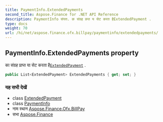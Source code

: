 ```yaml
---
title: PaymentInfo.ExtendedPayments
second_title: Aspose.Finance for .NET API Reference
description: PaymentInfo संपत्त. क संग्रह प्रप्त य सेट करत हैExtendedPayment .
type: docs
weight: 70
url: /hi/net/aspose.finance.ofx.billpay/paymentinfo/extendedpayments/
---
```

## PaymentInfo.ExtendedPayments property

का संग्रह प्राप्त या सेट करता है[`ExtendedPayment`](../../extendedpayment/) .

```csharp
public List<ExtendedPayment> ExtendedPayments { get; set; }
```

### यह सभी देखें

* class [ExtendedPayment](../../extendedpayment/)
* class [PaymentInfo](../)
* नाम स्थान [Aspose.Finance.Ofx.BillPay](../../paymentinfo/)
* सभा [Aspose.Finance](../../../)



